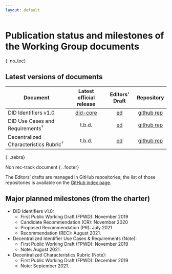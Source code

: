 ```yaml
---
layout: default
---
```


# Publication status and milestones of the Working Group documents
{: no_toc}

## Latest versions of documents

| Document | Latest official release | Editors’ Draft | Repository |
|----------|:-----------------------:|:--------------:|:----------:|
| DID Identifiers v1.0| [did-core](https://www.w3.org/TR/did-core/) | [ed](https://w3c.github.io/did-spec/) | [github rep](https://github.com/w3c/did-spec) |
| DID Use Cases and Requirements<sup>†<sup>   | t.b.d. | [ed](https://w3c.github.io/did-use-cases/) | [github rep](https://github.com/w3c/did-use-cases) |
| Decentralized Characteristics Rubric<sup>†<sup>  | t.b.d. | [ed](https://w3c.github.io/did-rubric/) | [github rep](https://github.com/w3c/did-rubric) |
{: .zebra}

Non rec-track document
{: .footer}

<!-- <div data-apiary="specifications"></div> -->

The Editors’ drafts are managed in GitHub repositories; the list of those repositories is available on the [GitHub index page](https://github.com/search?q=topic%3Adid-wg+org%3Aw3c&type=Repositories).

## Major planned milestones (from the charter)

* DID Identifiers v1.0:
    * First Public Working Draft (FPWD): November 2019
    * Candidate Recommendation (CR): November 2020
    * Proposed Recommendation (PR): July 2021
    * Recommendation (REC): August 2021.
* Decentralized Identifier Use Cases & Requirements (Note):
    * First Public Working Draft (FPWD): November 2019
    * Note: August 2021.
* Decentralized Characteristics Rubric (Note):
    * First Public Working Draft (FPWD): December 2019
    * Note: September 2021.

